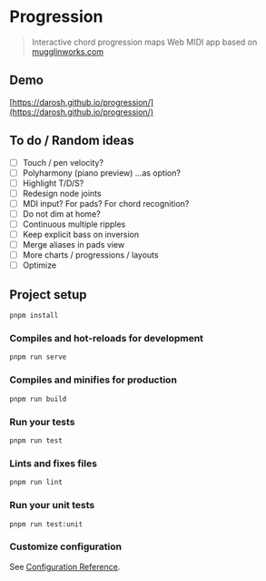 # Progression

> Interactive chord progression maps Web MIDI app based on [mugglinworks.com](http://mugglinworks.com/chordmaps/)

## Demo

[https://darosh.github.io/progression/](https://darosh.github.io/progression/)

## To do / Random ideas

- [ ] Touch / pen velocity?
- [ ] Polyharmony (piano preview) ...as option?
- [ ] Highlight T/D/S?
- [ ] Redesign node joints
- [ ] MDI input? For pads? For chord recognition?
- [ ] Do not dim at home?
- [ ] Continuous multiple ripples 
- [ ] Keep explicit bass on inversion 
- [ ] Merge aliases in pads view
- [ ] More charts / progressions / layouts
- [ ] Optimize

## Project setup
```
pnpm install
```

### Compiles and hot-reloads for development
```
pnpm run serve
```

### Compiles and minifies for production
```
pnpm run build
```

### Run your tests
```
pnpm run test
```

### Lints and fixes files
```
pnpm run lint
```

### Run your unit tests
```
pnpm run test:unit
```

### Customize configuration
See [Configuration Reference](https://cli.vuejs.org/config/).
